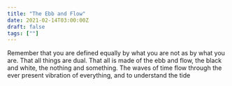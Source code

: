 ```yaml
---
title: "The Ebb and Flow"
date: 2021-02-14T03:00:00Z
draft: false
tags: [""]
---
```


Remember that you are defined equally by what you are not as by what you are. That all things are dual. That all is made of the ebb and flow, the black and white, the nothing and something. The waves of time flow through the ever present vibration of everything, and to understand the tide
